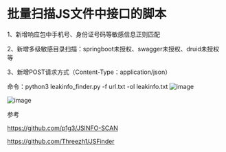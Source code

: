 # 批量扫描JS文件中接口的脚本

1、新增响应包中手机号、身份证号码等敏感信息正则匹配

2、新增多级敏感目录扫描：springboot未授权、swagger未授权、druid未授权等

3、新增POST请求方式（Content-Type：application/json）

命令：python3 leakinfo_finder.py -f url.txt -ol leakinfo.txt
![image](https://user-images.githubusercontent.com/47935274/194975640-4a1c8012-76f0-4319-8766-9df8497f7fc6.png)

![image](https://user-images.githubusercontent.com/47935274/194695775-4143c47a-0035-48fa-9550-503aae6271cd.png)



参考

https://github.com/p1g3/JSINFO-SCAN

https://github.com/Threezh1/JSFinder
